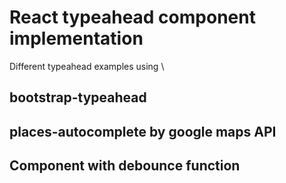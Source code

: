 # React typeahead component implementation

Different typeahead examples using \
## bootstrap-typeahead
## places-autocomplete by google maps API
## Component with debounce function
